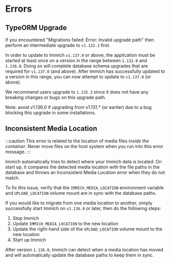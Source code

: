 # Errors

## TypeORM Upgrade

If you encountered "Migrations failed: Error: Invalid upgrade path" then perform an intermediate upgrade to `v1.132.3` first.

In order to update to Immich `v1.137.0` or above, the application must be started at least once on a version in the range between `1.132.0` and `1.136.0`. Doing so will complete database schema upgrades that are required for `v1.137.0` (and above). After Immich has successfully updated to a version in this range, you can now attempt to update to `v1.137.0` (or above).

We recommend users upgrade to `1.132.3` since it does not have any breaking changes or bugs on this upgrade path.

Note: avoid v1.136.0 if upgrading from v1.131.* (or earlier) due to a bug blocking this upgrade in some installations.

## Inconsistent Media Location

:::caution
This error is related to the location of media files _inside the container_. Never move files on the host system when you run into this error message.
:::

Immich automatically tries to detect where your Immich data is located. On start up, it compares the detected media location with the file paths in the database and throws an Inconsistent Media Location error when they do not match.

To fix this issue, verify that the `IMMICH_MEDIA_LOCATION` environment variable and `UPLOAD_LOCATION` volume mount are in sync with the database paths.

If you would like to migrate from one media location to another, simply successfully start Immich on `v1.136.0` or later, then do the following steps:

1. Stop Immich
2. Update `IMMICH_MEDIA_LOCATION` to the new location
3. Update the right-hand side of the `UPLOAD_LOCATION` volume mount to the new location
4. Start up Immich

After version `1.136.0`, Immich can detect when a media location has moved and will automatically update the database paths to keep them in sync.
